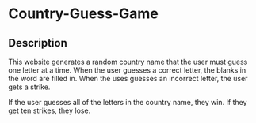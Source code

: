 # Country-Guess-Game

## Description

This website generates a random country name that the user must guess one letter at a time. When the user guesses a correct letter, the  blanks in the word are filled in. When the uses guesses an incorrect letter, the user gets a strike. 

If the user guesses all of the letters in the country name, they win. If they get ten strikes, they lose.